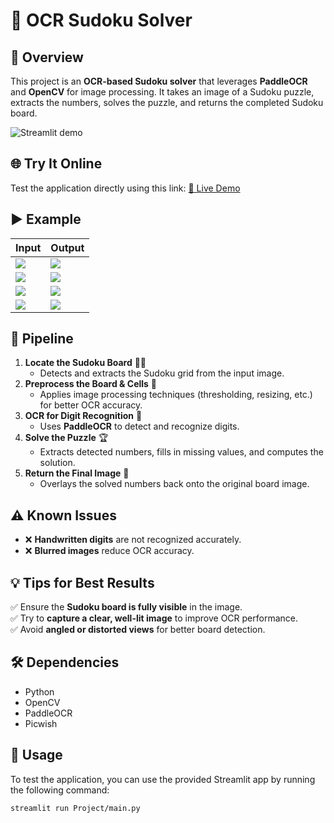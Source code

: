 # 🧩 OCR Sudoku Solver

## 📌 Overview

This project is an **OCR-based Sudoku solver** that leverages **PaddleOCR** and **OpenCV** for image processing. It takes an image of a Sudoku puzzle, extracts the numbers, solves the puzzle, and returns the completed Sudoku board.

![Streamlit demo](https://ik.imagekit.io/baodata2226/imagekit-assets/screenshot_1739239808310.png?updatedAt=1739248180829)

## 🌐 Try It Online
Test the application directly using this link: [🔗 Live Demo](https://tgb-sudokuocr.streamlit.app/)

## ▶️ Example

| Input                                                                                                        | Output                                                                                                       |
|--------------------------------------------------------------------------------------------------------------|--------------------------------------------------------------------------------------------------------------|
| ![](https://ik.imagekit.io/baodata2226/imagekit-assets/screenshot_1739240123718.png?updatedAt=1739248180963) | ![](https://ik.imagekit.io/baodata2226/imagekit-assets/screenshot_1739240257816.png?updatedAt=1739248181295) |
| ![](https://ik.imagekit.io/baodata2226/imagekit-assets/screenshot_1739240456648.png?updatedAt=1739248182220) | ![](https://ik.imagekit.io/baodata2226/imagekit-assets/screenshot_1739240415810.png?updatedAt=1739248181033) |
| ![](https://ik.imagekit.io/baodata2226/imagekit-assets/screenshot_1739245027555.png?updatedAt=1739248181507) | ![](https://ik.imagekit.io/baodata2226/imagekit-assets/screenshot_1739245282917.png?updatedAt=1739248181392) |
| ![](https://ik.imagekit.io/baodata2226/imagekit-assets/screenshot_1739241829726.png?updatedAt=1739248181261) | ![](https://ik.imagekit.io/baodata2226/imagekit-assets/screenshot_1739241887565.png?updatedAt=1739248181162) |                                                                                                                                                                                                                                                                                                                                                                                                              
## 🚀 Pipeline

1. **Locate the Sudoku Board** 🕵️‍♂️
   - Detects and extracts the Sudoku grid from the input image.
2. **Preprocess the Board & Cells** 🎨
   - Applies image processing techniques (thresholding, resizing, etc.) for better OCR accuracy.
3. **OCR for Digit Recognition** 🔢
   - Uses **PaddleOCR** to detect and recognize digits.
4. **Solve the Puzzle** 🏆
   - Extracts detected numbers, fills in missing values, and computes the solution.
5. **Return the Final Image** 📸
   - Overlays the solved numbers back onto the original board image.

## ⚠️ Known Issues

- ❌ **Handwritten digits** are not recognized accurately.
- ❌ **Blurred images** reduce OCR accuracy.

## 💡 Tips for Best Results

✅ Ensure the **Sudoku board is fully visible** in the image.  
✅ Try to **capture a clear, well-lit image** to improve OCR performance.  
✅ Avoid **angled or distorted views** for better board detection.

## 🛠️ Dependencies

- Python
- OpenCV
- PaddleOCR
- Picwish

## 📌 Usage

To test the application, you can use the provided Streamlit app by running the following command:

```bash
streamlit run Project/main.py
```
